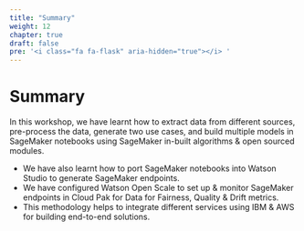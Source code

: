 ```yaml
---
title: "Summary"
weight: 12
chapter: true
draft: false
pre: '<i class="fa fa-flask" aria-hidden="true"></i> '
---
```


# Summary

In this workshop, we have learnt how to extract data from different sources, pre-process the data, generate two use cases, and build multiple models in SageMaker notebooks using SageMaker in-built algorithms & open sourced modules. 

* We have also learnt how to port SageMaker notebooks into Watson Studio to generate SageMaker endpoints. 
* We have configured Watson Open Scale to set up & monitor SageMaker endpoints in Cloud Pak for Data for Fairness, Quality & Drift metrics. 
* This methodology helps to integrate different services using IBM & AWS for building end-to-end solutions.
